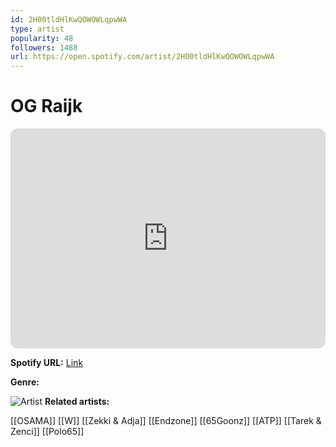 ```yaml
---
id: 2H00tldHlKwQOWOWLqpwWA
type: artist
popularity: 48
followers: 1488
url: https://open.spotify.com/artist/2H00tldHlKwQOWOWLqpwWA
---
```

# OG Raijk

<iframe style="border-radius:12px" src="https://open.spotify.com/embed/artist/2H00tldHlKwQOWOWLqpwWA" width="100%" height="352" frameBorder="0" allowfullscreen="" allow="autoplay; clipboard-write; encrypted-media; fullscreen; picture-in-picture" loading="lazy"></iframe>

**Spotify URL:** [Link](https://open.spotify.com/artist/2H00tldHlKwQOWOWLqpwWA)

**Genre:** 

![Artist](https://i.scdn.co/image/ab6761610000e5eb2fa6d71ff7ebdb0651f36264)
**Related artists:**

[[OSAMA]]
[[W]]
[[Zekki & Adja]]
[[Endzone]]
[[65Goonz]]
[[ATP]]
[[Tarek & Zenci]]
[[Polo65]]
